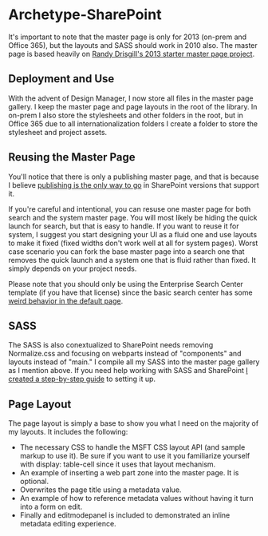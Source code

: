 Archetype-SharePoint
====================

It's important to note that the master page is only for 2013 (on-prem and Office 365), but the layouts and SASS should work in 2010 also. The master page is based heavily on [Randy Drisgill's 2013 starter master page project](https://startermasterpages.codeplex.com/).

## Deployment and Use

With the advent of Design Manager, I now store all files in the master page gallery. I keep the master page and page layouts in the root of the library. In on-prem I also store the stylesheets and other folders in the root, but in Office 365 due to all internationalization folders I create a folder to store the stylesheet and project assets.

## Reusing the Master Page

You'll notice that there is only a publishing master page, and that is because I believe [publishing is the only way to go](http://www.siolon.com/blog/the-superiority-of-sharepoint-publishing-sites-over-team-sites/) in SharePoint versions that support it.

If you're careful and intentional, you can resuse one master page for both search and the system master page. You will most likely be hiding the quick launch for search, but that is easy to handle. If you want to reuse it for system, I suggest you start designing your UI as a fluid one and use layouts to make it fixed (fixed widths don't work well at all for system pages). Worst case scenario you can fork the base master page into a search one that removes the quick launch and a system one that is fluid rather than fixed. It simply depends on your project needs. 

Please note that you should only be using the Enterprise Search Center template (if you have that license) since the basic search center has some [weird behavior in the default page](http://blog.drisgill.com/2013/04/sharepoint-2013-standard-search-center-branding.html).

## SASS

The SASS is also conextualized to SharePoint needs removing Normalize.css and focusing on webparts instead of "components" and layouts instead of "main." I compile all my SASS into the master page gallery as I mention above. If you need help working with SASS and SharePoint [I created a step-by-step guide](http://www.siolon.com/blog/using-sass-with-sharepoint/) to setting it up.

## Page Layout

The page layout is simply a base to show you what I need on the majority of my layouts. It includes the following:

* The necessary CSS to handle the MSFT CSS layout API (and sample markup to use it). Be sure if you want to use it you familiarize yourself with display: table-cell since it uses that layout mechanism.
* An example of inserting a web part zone into the master page. It is optional.
* Overwrites the page title using a metadata value.
* An example of how to reference metadata values without having it turn into a form on edit.
* Finally and editmodepanel is included to demonstrated an inline metadata editing experience.
